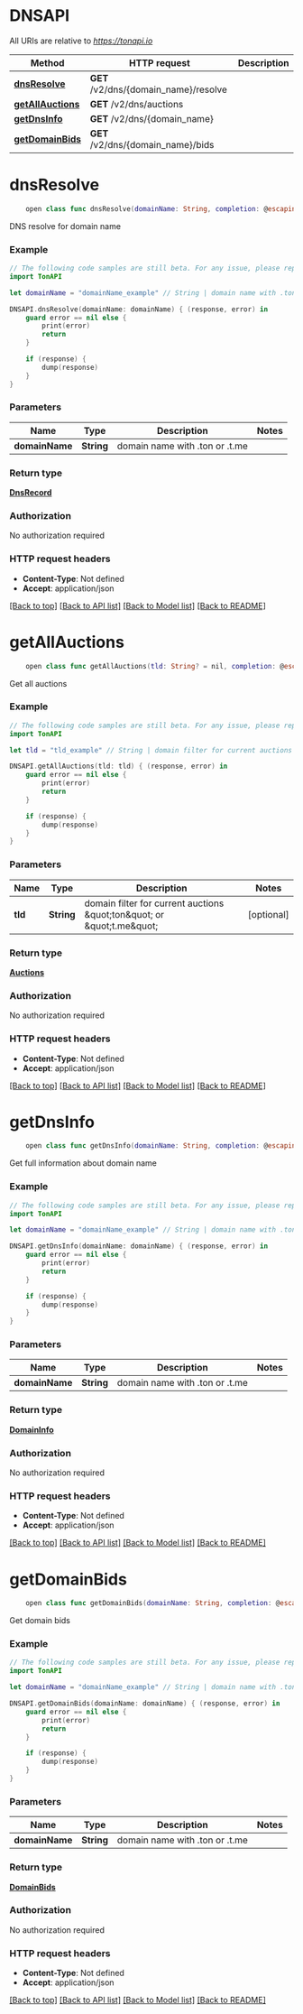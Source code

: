 # DNSAPI

All URIs are relative to *https://tonapi.io*

Method | HTTP request | Description
------------- | ------------- | -------------
[**dnsResolve**](DNSAPI.md#dnsresolve) | **GET** /v2/dns/{domain_name}/resolve | 
[**getAllAuctions**](DNSAPI.md#getallauctions) | **GET** /v2/dns/auctions | 
[**getDnsInfo**](DNSAPI.md#getdnsinfo) | **GET** /v2/dns/{domain_name} | 
[**getDomainBids**](DNSAPI.md#getdomainbids) | **GET** /v2/dns/{domain_name}/bids | 


# **dnsResolve**
```swift
    open class func dnsResolve(domainName: String, completion: @escaping (_ data: DnsRecord?, _ error: Error?) -> Void)
```



DNS resolve for domain name

### Example
```swift
// The following code samples are still beta. For any issue, please report via http://github.com/OpenAPITools/openapi-generator/issues/new
import TonAPI

let domainName = "domainName_example" // String | domain name with .ton or .t.me

DNSAPI.dnsResolve(domainName: domainName) { (response, error) in
    guard error == nil else {
        print(error)
        return
    }

    if (response) {
        dump(response)
    }
}
```

### Parameters

Name | Type | Description  | Notes
------------- | ------------- | ------------- | -------------
 **domainName** | **String** | domain name with .ton or .t.me | 

### Return type

[**DnsRecord**](DnsRecord.md)

### Authorization

No authorization required

### HTTP request headers

 - **Content-Type**: Not defined
 - **Accept**: application/json

[[Back to top]](#) [[Back to API list]](../README.md#documentation-for-api-endpoints) [[Back to Model list]](../README.md#documentation-for-models) [[Back to README]](../README.md)

# **getAllAuctions**
```swift
    open class func getAllAuctions(tld: String? = nil, completion: @escaping (_ data: Auctions?, _ error: Error?) -> Void)
```



Get all auctions

### Example
```swift
// The following code samples are still beta. For any issue, please report via http://github.com/OpenAPITools/openapi-generator/issues/new
import TonAPI

let tld = "tld_example" // String | domain filter for current auctions \"ton\" or \"t.me\" (optional)

DNSAPI.getAllAuctions(tld: tld) { (response, error) in
    guard error == nil else {
        print(error)
        return
    }

    if (response) {
        dump(response)
    }
}
```

### Parameters

Name | Type | Description  | Notes
------------- | ------------- | ------------- | -------------
 **tld** | **String** | domain filter for current auctions \&quot;ton\&quot; or \&quot;t.me\&quot; | [optional] 

### Return type

[**Auctions**](Auctions.md)

### Authorization

No authorization required

### HTTP request headers

 - **Content-Type**: Not defined
 - **Accept**: application/json

[[Back to top]](#) [[Back to API list]](../README.md#documentation-for-api-endpoints) [[Back to Model list]](../README.md#documentation-for-models) [[Back to README]](../README.md)

# **getDnsInfo**
```swift
    open class func getDnsInfo(domainName: String, completion: @escaping (_ data: DomainInfo?, _ error: Error?) -> Void)
```



Get full information about domain name

### Example
```swift
// The following code samples are still beta. For any issue, please report via http://github.com/OpenAPITools/openapi-generator/issues/new
import TonAPI

let domainName = "domainName_example" // String | domain name with .ton or .t.me

DNSAPI.getDnsInfo(domainName: domainName) { (response, error) in
    guard error == nil else {
        print(error)
        return
    }

    if (response) {
        dump(response)
    }
}
```

### Parameters

Name | Type | Description  | Notes
------------- | ------------- | ------------- | -------------
 **domainName** | **String** | domain name with .ton or .t.me | 

### Return type

[**DomainInfo**](DomainInfo.md)

### Authorization

No authorization required

### HTTP request headers

 - **Content-Type**: Not defined
 - **Accept**: application/json

[[Back to top]](#) [[Back to API list]](../README.md#documentation-for-api-endpoints) [[Back to Model list]](../README.md#documentation-for-models) [[Back to README]](../README.md)

# **getDomainBids**
```swift
    open class func getDomainBids(domainName: String, completion: @escaping (_ data: DomainBids?, _ error: Error?) -> Void)
```



Get domain bids

### Example
```swift
// The following code samples are still beta. For any issue, please report via http://github.com/OpenAPITools/openapi-generator/issues/new
import TonAPI

let domainName = "domainName_example" // String | domain name with .ton or .t.me

DNSAPI.getDomainBids(domainName: domainName) { (response, error) in
    guard error == nil else {
        print(error)
        return
    }

    if (response) {
        dump(response)
    }
}
```

### Parameters

Name | Type | Description  | Notes
------------- | ------------- | ------------- | -------------
 **domainName** | **String** | domain name with .ton or .t.me | 

### Return type

[**DomainBids**](DomainBids.md)

### Authorization

No authorization required

### HTTP request headers

 - **Content-Type**: Not defined
 - **Accept**: application/json

[[Back to top]](#) [[Back to API list]](../README.md#documentation-for-api-endpoints) [[Back to Model list]](../README.md#documentation-for-models) [[Back to README]](../README.md)

